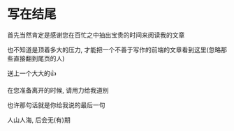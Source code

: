 # 写在结尾

首先当然肯定是感谢您在百忙之中抽出宝贵的时间来阅读我的文章



也不知道是顶着多大的压力, 才能把一个不善于写作的前端的文章看到这里(忽略那些直接翻到尾页的人) 

送上一个大大的👍



在您准备离开的时候, 请用力给我道别

也许那句话就是你给我说的最后一句

人山人海, 后会无(有)期



